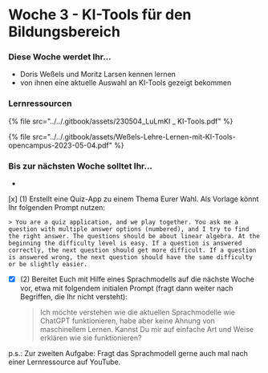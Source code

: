 # Woche 3 - KI-Tools für den Bildungsbereich

### Diese Woche werdet Ihr...

* Doris Weßels und Moritz Larsen kennen lernen
* von ihnen eine aktuelle Auswahl an KI-Tools gezeigt bekommen

### Lernressourcen

{% file src="../../.gitbook/assets/230504_LuLmKI _ KI-Tools.pdf" %}

{% file src="../../.gitbook/assets/Weßels-Lehre-Lernen-mit-KI-Tools-opencampus-2023-05-04.pdf" %}



### Bis zur nächsten Woche solltet Ihr...

*
[x] 
    (1) Erstellt eine Quiz-App zu einem Thema Eurer Wahl. Als Vorlage könnt Ihr folgenden Prompt nutzen:

    > You are a quiz application, and we play together. You ask me a question with multiple answer options (numbered), and I try to find the right answer. The questions should be about linear algebra. At the beginning the difficulty level is easy. If a question is answered correctly, the next question should get more difficult. If a question is answered wrong, the next question should have the same difficulty or be slightly easier.


*   [x] (2) Bereitet Euch mit Hilfe eines Sprachmodells auf die nächste Woche vor, etwa mit folgendem initialen Prompt (fragt dann weiter nach Begriffen, die Ihr nicht versteht):

    > Ich möchte verstehen wie die aktuellen Sprachmodelle wie ChatGPT funktionieren, habe aber keine Ahnung von maschinellem Lernen. Kannst Du mir auf einfache Art und Weise erklären wie sie funktionieren?

p.s.: Zur zweiten Aufgabe: Fragt das Sprachmodell gerne auch mal nach einer Lernressource auf YouTube.

